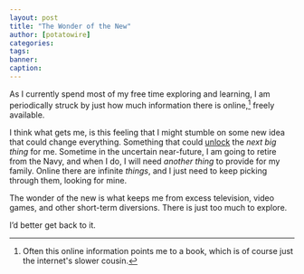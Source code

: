 ```yaml
---
layout: post
title: "The Wonder of the New"
author: [potatowire]
categories: 
tags: 
banner: 
caption:
---
```


As I currently spend most of my free time exploring and learning, I am periodically struck by just how much information there is online,[^1] freely available.

I think what gets me, is this feeling that I might stumble on some new idea that could change everything. Something that could [unlock][1] the *next big thing* for me. Sometime in the uncertain near-future, I am going to retire from the Navy, and when I do, I will need *another thing* to provide for my family. Online there are infinite *things*, and I just need to keep picking through them, looking for mine. 

The wonder of the new is what keeps me from excess television, video games, and other short-term diversions. There is just too much to explore.

I’d better get back to it.

[^1]:	Often this online information points me to a book, which is of course just the internet's slower cousin.

[1]:	https://with.thegra.in/adjacent-possible